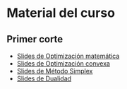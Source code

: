 # Material del curso

## Primer corte
* [Slides de Optimización matemática](Slides%20de%20Optimización%20Matemática.pdf)
* [Slides de Optimización convexa](Slides%20de%20Optimización%20convexa.pdf)
* [Slides de Método Simplex](Slides%20de%20Metodo%20Simplex.pdf)
* [Slides de Dualidad](Slides%20de%20Dualidad.pdf)